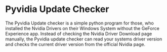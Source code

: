 # Pyvidia Update Checker

The Pyvidia Update checker is a simple python program for those, who installed the Nvidia Drivers on their
Windows System without the GeForce Experience app. Instead of checking the Nvidia Driver Download page
manually, the Pyvidia update checker can read your systems driver version and checks the current driver version
from the official Nvidia page.
